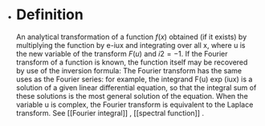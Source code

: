 - # Definition
  
  An analytical transformation of a function $f(x)$ obtained (if it exists) by multiplying the function by e-iux and integrating over all x, where u is the new variable of the transform $F(u)$ and $i2 = -1$. If the Fourier transform of a function is known, the function itself may be recovered by use of the inversion formula: The Fourier transform has the same uses as the Fourier series: for example, the integrand F(u) exp (iux) is a solution of a given linear differential equation, so that the integral sum of these solutions is the most general solution of the equation. When the variable u is complex, the Fourier transform is equivalent to the Laplace transform. See [[Fourier integral]] , [[spectral function]] .